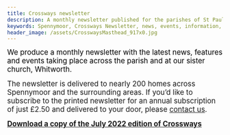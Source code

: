 ```yaml
---
title: Crossways newsletter
description: A monthly newsletter published for the parishes of St Paul's Spennymoor and Whitworth Church.
keywords: Spennymoor, Crossways Newsletter, news, events, information, Prayer Cycle, Parish Registers
header_image: /assets/CrosswaysMasthead_917x0.jpg
---
```

<p><span style="font-size: larger;"><span style="color: rgb(0, 0, 0);">We&#160;produce a monthly newsletter with the latest news, features and events taking place across the parish and at our sister church, Whitworth.</span></span></p><p></p><p></p><p></p><p></p><p><span style="font-size: larger;">The&#160;newsletter is delivered to nearly 200 homes across Spennymoor and the surrounding areas. If you’d like to subscribe to the printed newsletter for an annual subscription of just £2.50 and delivered to your&#160;door, please </span><a target="_self" href="mailto:crosswaysnewsletter@hotmail.co.uk?subject=Enquiry%20about%20Crossways"><span style="font-size: larger;">contact us</span></a><span style="font-size: larger;">.</span></p><p><a href="https://media.acny.uk/media/news/post/2022/07/July2022.pdf" target="_blank"><span style="font-size: larger;"><strong>Download a copy of the July 2022 edition of Crossways</strong></span></a></p><div></div><div></div><p></p>